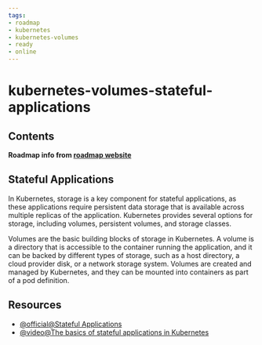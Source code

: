 ```yaml
---
tags:
- roadmap
- kubernetes
- kubernetes-volumes
- ready
- online
---
```


# kubernetes-volumes-stateful-applications

## Contents

__Roadmap info from [roadmap website](https://roadmap.sh/kubernetes/storage-and-volumes/stateful-applications)__

## Stateful Applications

In Kubernetes, storage is a key component for stateful applications, as these applications require persistent data storage that is available across multiple replicas of the application. Kubernetes provides several options for storage, including volumes, persistent volumes, and storage classes.

Volumes are the basic building blocks of storage in Kubernetes. A volume is a directory that is accessible to the container running the application, and it can be backed by different types of storage, such as a host directory, a cloud provider disk, or a network storage system. Volumes are created and managed by Kubernetes, and they can be mounted into containers as part of a pod definition.

## Resources

* [@official@Stateful Applications](https://kubernetes.io/docs/tutorials/stateful-application/)
* [@video@The basics of stateful applications in Kubernetes](https://www.youtube.com/watch?v=GieXzb91I40)
